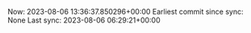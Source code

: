 Now: 2023-08-06 13:36:37.850296+00:00 Earliest commit since sync: None Last sync: 2023-08-06 06:29:21+00:00
